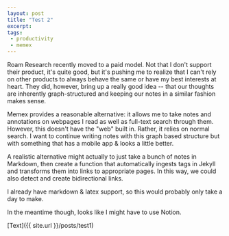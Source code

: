 ```yaml
---
layout: post
title: "Test 2"
excerpt:
tags:
 - productivity
 - memex
---
```


Roam Research recently moved to a paid model. Not that I don't support their product, it's quite good, but it's pushing
me to realize that I can't rely on other products to always behave the same or have my best interests at heart. They did,
however, bring up a really good idea -- that our thoughts are inherently graph-structured and keeping our notes in a similar fashion makes sense.

Memex provides a reasonable alternative: it allows me to take notes and annotations on webpages I read as well as full-text search through them.
However, this doesn't have the "web" built in. Rather, it relies on normal search. I want to continue writing notes
with this graph based structure but with something that has a mobile app & looks a little better.

A realistic alternative might actually to just take a bunch of notes in Markdown, then create a function that
automatically ingests tags in Jekyll and transforms them into links to appropriate pages. In this way, we could also detect and create 
bidirectional links.

I already have markdown & latex support, so this would probably only take a day to make.

In the meantime though, looks like I might have to use Notion.

[Text]({{ site.url }}/posts/test1)
